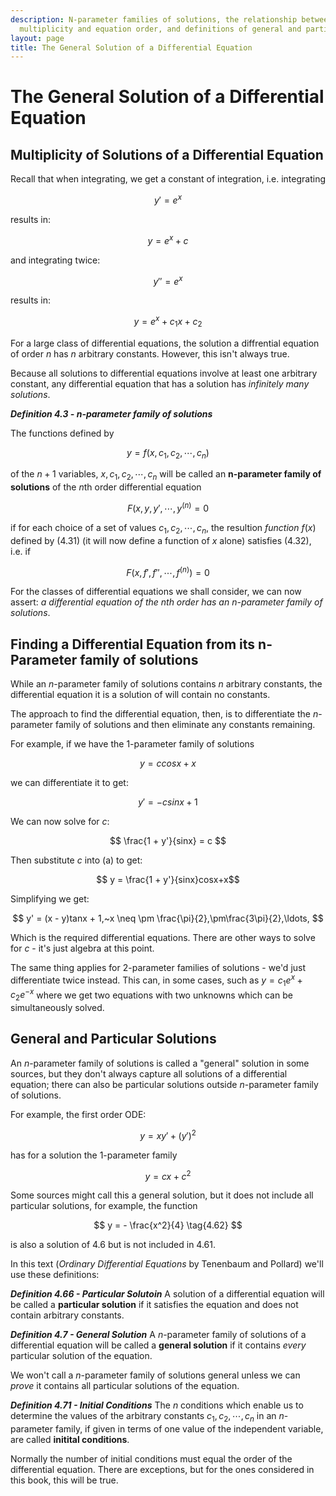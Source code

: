 ```yaml
---
description: N-parameter families of solutions, the relationship between solution
  multiplicity and equation order, and definitions of general and particular solutions.
layout: page
title: The General Solution of a Differential Equation
---
```


# The General Solution of a Differential Equation

## Multiplicity of Solutions of a Differential Equation

Recall that when integrating, we get a constant of integration, i.e. integrating

$$ y' = e^x $$

results in:

$$ y = e^x + c $$

and integrating twice:

$$ y'' = e^x $$

results in: 

$$ y = e^x + c_1x + c_2 $$

For a large class of differential equations, the solution a diffrential equation of order $n$ has $n$ arbitrary constants. However, this isn't always true.

Because all solutions to differential equations involve at least one arbitrary constant, any differential equation that has a solution has *infinitely many solutions*.

***Definition 4.3 - n-parameter family of solutions***

The functions defined by 

$$ y = f(x,c_1,c_2,\cdots,c_n) \tag{4.31} $$

of the $n + 1$ variables, $x, c_1, c_2, \cdots, c_n$ will be called an **n-parameter family of solutions** of the $n$th order differential equation

$$ F(x,y,y',\cdots,y^{(n)} = 0 \tag{4.32} $$ 

if for each choice of a set of values $c_1, c_2, \cdots, c_n$, the resultion *function* $f(x)$ defined by (4.31) (it will now define a function of $x$ alone) satisfies (4.32), i.e. if

$$ F(x,f',f'',\cdots,f^{(n)}) = 0 \tag{4.33} $$

For the classes of differential equations we shall consider, we can now assert: *a differential equation of the *n*th order has an *n*-parameter family of solutions*.

## Finding a Differential Equation from its n-Parameter family of solutions

While an $n$-parameter family of solutions contains $n$ arbitrary constants, the differential equation it is a solution of will contain no constants.

The approach to find the differential equation, then, is to differentiate the $n$-parameter family of solutions and then eliminate any constants remaining.

For example, if we have the 1-parameter family of solutions

$$ \tag{a} y = ccosx+x $$

we can differentiate it to get:

$$ \tag{b} y' = -csinx + 1 $$

We can now solve for $c$:

$$ \frac{1 + y'}{sinx} = c $$

Then substitute $c$ into (a) to get:

$$ y = \frac{1 + y'}{sinx}cosx+x$$

Simplifying we get:

$$ y' = (x - y)tanx + 1,~x \neq \pm \frac{\pi}{2},\pm\frac{3\pi}{2},\ldots, $$

Which is the required differential equations. There are other ways to solve for $c$ - it's just algebra at this point.

The same thing applies for $2$-parameter families of solutions - we'd just differentiate twice instead. This can, in some cases, such as $y =c_1e^x + c_2e^{-x}$ where we get two equations with two unknowns which can be simultaneously solved.

## General and Particular Solutions

An $n$-parameter family of solutions is called a "general" solution in some sources, but they don't always capture all solutions of a differential equation; there can also be particular solutions outside $n$-parameter family of solutions.

For example, the first order ODE:

$$ y = xy' + (y')^2 \tag{4.6} $$

has for a solution the 1-parameter family

$$ y = cx + c^2 \tag{4.61} $$

Some sources might call this a general solution, but it does not include all particular solutions, for example, the function

$$ y = - \frac{x^2}{4} \tag{4.62} $$

is also a solution of 4.6 but is not included in 4.61.

In this text (*Ordinary Differential Equations* by Tenenbaum and Pollard) we'll use these definitions:

***Definition 4.66 - Particular Solutoin***
A solution of a differential equation will be called a **particular solution** if it satisfies the equation and does not contain arbitrary constants.

***Definition 4.7 - General Solution***
A $n$-parameter family of solutions of a differential equation will be called a **general solution** if it contains *every* particular solution of the equation.

We won't call a $n$-parameter family of solutions general unless we can *prove* it contains all particular solutions of the equation.

***Definition 4.71 - Initial Conditions***
The $n$ conditions which enable us to determine the values of the arbitrary constants $c_1,c_2,\cdots,c_n$ in an $n$-parameter family, if given in terms of one value of the independent variable, are called **initital conditions**.

Normally the number of initial conditions must equal the order of the differential equation. There are exceptions, but for the ones considered in this book, this will be true.